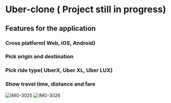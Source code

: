 # Uber-clone ( Project still in progress)

## Features for the application

### Cross platform( Web, iOS, Android)
### Pick origin and destination
### Pick ride type( UberX, Uber XL, Uber LUX)
### Show travel time, distance and fare

![IMG-3025](https://github.com/Jasjeet00/Uber-clone/assets/71466695/bfad2836-6c5b-4ba2-91e1-4e0b3e1e45f6)
![IMG-3026](https://github.com/Jasjeet00/Uber-clone/assets/71466695/ae79a3ba-25dd-42ab-acff-699a5e260086)

